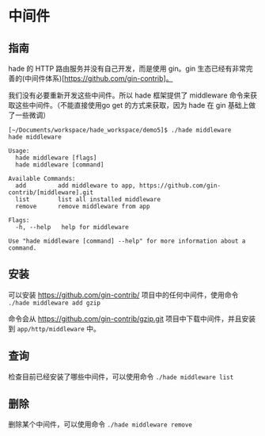# 中间件

## 指南
hade 的 HTTP 路由服务并没有自己开发，而是使用 gin。gin 生态已经有非常完善的(中间件体系)[https://github.com/gin-contrib]。

我们没有必要重新开发这些中间件。所以 hade 框架提供了 middleware 命令来获取这些中间件。（不能直接使用go get 的方式来获取，因为 hade 在 gin 基础上做了一些微调）

```
[~/Documents/workspace/hade_workspace/demo5]$ ./hade middleware
hade middleware

Usage:
  hade middleware [flags]
  hade middleware [command]

Available Commands:
  add         add middleware to app, https://github.com/gin-contrib/[middleware].git
  list        list all installed middleware
  remove      remove middleware from app

Flags:
  -h, --help   help for middleware

Use "hade middleware [command] --help" for more information about a command.
```

## 安装

可以安装 https://github.com/gin-contrib/ 项目中的任何中间件，使用命令 `./hade middleware add gzip`

命令会从 https://github.com/gin-contrib/gzip.git 项目中下载中间件，并且安装到 `app/http/middleware` 中。

## 查询

检查目前已经安装了哪些中间件，可以使用命令 `./hade middleware list`

## 删除

删除某个中间件，可以使用命令 `./hade middleware remove`